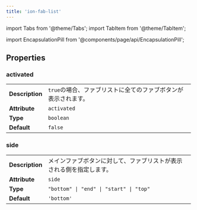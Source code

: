 ```yaml
---
title: 'ion-fab-list'
---
```


import Tabs from '@theme/Tabs';
import TabItem from '@theme/TabItem';

import EncapsulationPill from '@components/page/api/EncapsulationPill';

<EncapsulationPill type="shadow" />

## Properties

### activated

|                 |                                                                |
| --------------- | -------------------------------------------------------------- |
| **Description** | `true`の場合、ファブリストに全てのファブボタンが表示されます。 |
| **Attribute**   | `activated`                                                    |
| **Type**        | `boolean`                                                      |
| **Default**     | `false`                                                        |

### side

|                 |                                                                      |
| --------------- | -------------------------------------------------------------------- |
| **Description** | メインファブボタンに対して、ファブリストが表示される側を指定します。 |
| **Attribute**   | `side`                                                               |
| **Type**        | `"bottom" \| "end" \| "start" \| "top"`                              |
| **Default**     | `'bottom'`                                                           |
